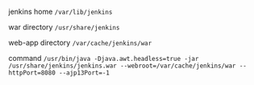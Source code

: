 jenkins home `/var/lib/jenkins`

war directory `/usr/share/jenkins`

web-app directory `/var/cache/jenkins/war`

command `/usr/bin/java -Djava.awt.headless=true -jar /usr/share/jenkins/jenkins.war --webroot=/var/cache/jenkins/war --httpPort=8080 --ajp13Port=-1`

